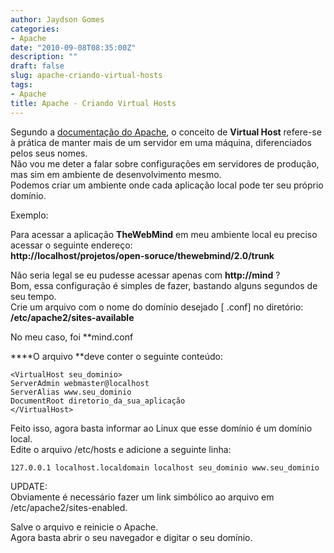 ```yaml
---
author: Jaydson Gomes
categories:
- Apache
date: "2010-09-08T08:35:00Z"
description: ""
draft: false
slug: apache-criando-virtual-hosts
tags:
- Apache
title: Apache - Criando Virtual Hosts
---
```


Segundo a [documentação do Apache](http://httpd.apache.org/docs/1.3/vhosts/), o conceito de **Virtual Host** refere-se à prática de manter mais de um  servidor em uma máquina, diferenciados pelos seus nomes.  
Não vou me deter a falar sobre configurações em servidores de produção, mas sim em ambiente de desenvolvimento mesmo.  
Podemos criar um ambiente onde cada aplicação local pode ter seu próprio domínio.  

Exemplo:  

Para acessar a aplicação **TheWebMind** em meu ambiente local eu preciso acessar o seguinte endereço:  
**http://localhost/projetos/open-soruce/thewebmind/2.0/trunk**  


Não seria legal se eu pudesse acessar apenas com **http://mind** ?  
Bom, essa configuração é simples de fazer, bastando alguns segundos de seu tempo.  
Crie um arquivo com o nome do domínio desejado [ .conf] no diretório: **/etc/apache2/sites-available**  

No meu caso, foi **mind.conf<!-- more -->  

****O arquivo **deve conter o seguinte conteúdo:
```
<VirtualHost seu_dominio>
ServerAdmin webmaster@localhost
ServerAlias www.seu_dominio
DocumentRoot diretorio_da_sua_aplicação
</VirtualHost>
```

Feito isso, agora basta informar ao Linux que esse domínio é um domínio local.  
Edite o arquivo /etc/hosts e adicione a seguinte linha:  
```
127.0.0.1 localhost.localdomain localhost seu_dominio www.seu_dominio
```

UPDATE:  
Obviamente é necessário fazer um link simbólico ao arquivo em /etc/apache2/sites-enabled.  

Salve o arquivo e reinicie o Apache.  
Agora basta abrir o seu navegador e digitar o seu domínio.  